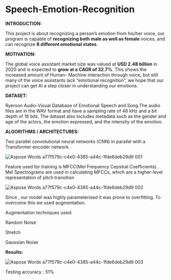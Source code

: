 # Speech-Emotion-Recognition

**INTRODUCTION:** 

This project is about recognizing a person’s emotion from his/her voice, our program is capable of **recognizing both male as well as female** voices, and can recognize **8 different emotional states**. 

**MOTIVATION:** 

The global voice assistant market size was valued at **USD 2.48 billion** in 2020 and is expected to **grow at a CAGR of 32.7%**. This shows the increased amount of Human- Machine interaction through voice, but still many of the voice assistants lack “emotional recognition”, we hope that our project can get AI a step closer in understanding our emotions. 

**DATASET:** 

Ryerson Audio-Visual Database of Emotional Speech and Song.The audio files are in the WAV format and have a sampling rate of 48 kHz and a bit depth of 16 bits. The dataset also includes metadata such as the gender and age of the actors, the emotion expressed, and the intensity of the emotion.

**ALGORITHMS / ARCHITECTURES:** 

Two parallel convolutional neural networks (CNN) in parallel with a Transformer encoder network. 


![Aspose Words a77f579c-c4e0-4385-a44c-1fde6deb29d9 001](https://github.com/tanmay154agrawal/Speech-Emotion-Recognition/assets/124059983/cc522a44-6edf-4876-aa0f-b25d94b6ee1a)

Feature used for training is MFCC(Mel Frequency Cepstral Coefficients) . Mel Spectrograms are used in calculating MFCCs, which are a higher-level representation of pitch transition 


![Aspose Words a77f579c-c4e0-4385-a44c-1fde6deb29d9 002](https://github.com/tanmay154agrawal/Speech-Emotion-Recognition/assets/124059983/2dcc6aa5-a1bd-4d1b-ae3a-301c5a064bae)

Since , our model was highly parameterised it was prone to overfitting. To overcome this we used augmentation. 

Augmentation techniques used: 

Random Noise 

Stretch 

Gaussian Noise  

**Results:** 


![Aspose Words a77f579c-c4e0-4385-a44c-1fde6deb29d9 003](https://github.com/tanmay154agrawal/Speech-Emotion-Recognition/assets/124059983/5e39ff3a-5f75-46b2-9e5b-3f9ae55ec9bc)

Testing accuracy : 51% 



